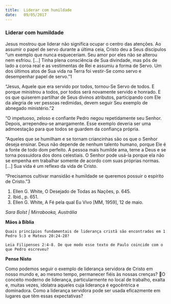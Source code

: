 ```yaml
---
title:  Liderar com humildade
date:   09/05/2017
---
```


### Liderar com humildade

Jesus mostrou que liderar não significa ocupar o centro das atenções. Ao assumir o papel de servo durante a última ceia, Cristo deu a Seus discípulos “um exemplo que nunca esqueceriam. Seu amor por eles não se alterou nem esfriou. […] Tinha plena consciência de Sua divindade, mas pôs de lado a coroa real e as vestimentas de Rei e assumiu a forma de Servo. Um dos últimos atos de Sua vida na Terra foi vestir-Se como servo e desempenhar papel de servo.”1

“Jesus, Aquele que era servido por todos, tornou-Se Servo de todos. E porque ministrou a todos, por todos será novamente servido e honrado. E os que quiserem partilhar de Seus divinos atributos, participando com Ele da alegria de ver pessoas redimidas, devem seguir Seu exemplo de abnegado ministério.”2

“O impetuoso, zeloso e confiante Pedro negou repetidamente seu Senhor. Depois, arrependeu-se amargamente. Esse exemplo deveria ser uma admoestação para que todos se guardem da confiança própria.

“Aqueles que se humilham e se tornam criancinhas são os que o Senhor deseja ensinar. Deus não depende de nenhum talento humano, porque Ele é a fonte de todo dom perfeito. A pessoa mais humilde ama, teme a Deus e se torna possuidora dos dons celestiais. O Senhor pode usá-la porque ela não se empenha em trabalhar somente de acordo com suas próprias normas. […] Sua vida é um reflexo da vida de Cristo.

“Precisamos cultivar mansidão e humildade se queremos possuir o espírito de Cristo.”3

1. Ellen G. White, O Desejado de Todas as Nações, p. 645.
2. Ibid., p. 651.
3. Ellen G. White, A Fé pela qual Eu Vivo [MM, 1959], 12 de maio.

_Sara Bolst | Mirrabooka, Austrália_

**Mãos à Bíblia**

`Quais princípios fundamentais de liderança cristã são encontrados em 1 Pedro 5:3 e Mateus 20:24-28?`

`Leia Filipenses 2:4-8. De que modo esse texto de Paulo coincide com o que Pedro escreveu?`

**Pense Nisto**

Como podemos seguir o exemplo de liderança servidora de Cristo em nosso mundo e, ao mesmo tempo, permanecer fiéis às nossas crenças? O conceito moderno de liderança, particularmente no local de trabalho, exalta e, muitas vezes, idolatra aqueles cuja liderança é egocêntrica e dominadora. Como a liderança servidora pode ser usada eficazmente em lugares que têm essas expectativas?